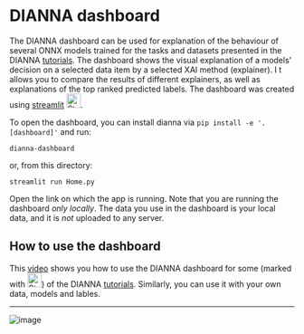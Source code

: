 # DIANNA dashboard

The DIANNA dashboard can be used for explanation of the behaviour of several ONNX models trained for the tasks and datasets presented in the DIANNA [tutorials](../../tutorials). 
The dashboard shows the visual explanation of a models' decision on a selected data item by a selected XAI method (explainer). I
t allows you to compare the results of different explainers, as well as explanations of the top ranked predicted labels. The dashboard was created using [streamlit](https://streamlit.io/) 
<img width="25" alt="Streamlit Logo" src="https://github.com/user-attachments/assets/2cac7d5d-c11a-48fe-b58e-71b15baaa163">.


To open the dashboard, you can install dianna via `pip install -e '.[dashboard]'` and run:

```console
dianna-dashboard
```

or, from this directory:

```console
streamlit run Home.py
```

Open the link on which the app is running. Note that you are running the dashboard *only locally*. The data you use in the dashboard is your local data, and it is *not* uploaded to any server.

## How to use the dashboard

This [video](https://youtu.be/9VM5acip2s8) shows you how to use the DIANNA dashboard for some (marked with <img width="25" alt="Streamlit Logo" src="https://github.com/user-attachments/assets/2cac7d5d-c11a-48fe-b58e-71b15baaa163">) of the DIANNA [tutorials](../../tutorials). 
Similarly, you can use it with your own data, models and lables.

--------------------------------------------------------------------------
![image](https://github.com/user-attachments/assets/1a98920e-f75e-468c-bf1f-f6e8bd2273ad)
